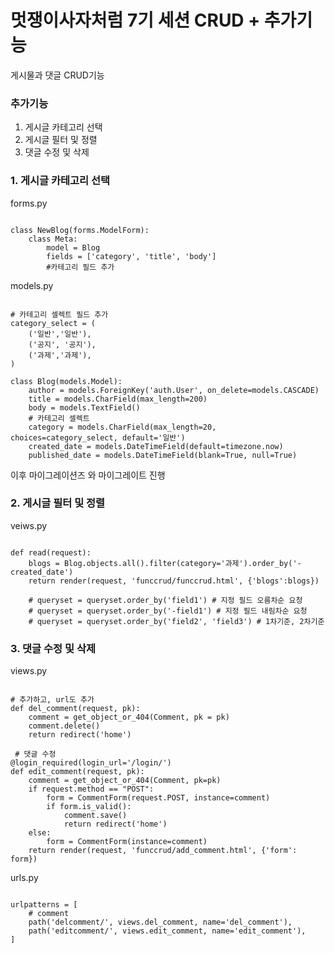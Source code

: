 # 멋쟁이사자처럼 7기 세션 CRUD + 추가기능

게시물과 댓글 CRUD기능

### 추가기능
1. 게시글 카테고리 선택
2. 게시글 필터 및 정렬
3. 댓글 수정 및 삭제


### 1. 게시글 카테고리 선택

forms.py
<pre><code>
class NewBlog(forms.ModelForm):
    class Meta:
        model = Blog
        fields = ['category', 'title', 'body']
        #카테고리 필드 추가
</code></pre>

models.py
<pre><code>
# 카테고리 셀렉트 필드 추가
category_select = (
    ('일반','일반'),
    ('공지', '공지'),
    ('과제','과제'),
)

class Blog(models.Model):
    author = models.ForeignKey('auth.User', on_delete=models.CASCADE)
    title = models.CharField(max_length=200)
    body = models.TextField()
    # 카테고리 셀렉트
    category = models.CharField(max_length=20, choices=category_select, default='일반')
    created_date = models.DateTimeField(default=timezone.now)
    published_date = models.DateTimeField(blank=True, null=True)
</code></pre>

이후 마이그레이션즈 와 마이그레이트 진행


### 2. 게시글 필터 및 정렬

veiws.py
<pre><code>
def read(request):
    blogs = Blog.objects.all().filter(category='과제').order_by('-created_date')
    return render(request, 'funccrud/funccrud.html', {'blogs':blogs})

    # queryset = queryset.order_by('field1') # 지정 필드 오름차순 요청
    # queryset = queryset.order_by('-field1') # 지정 필드 내림차순 요청
    # queryset = queryset.order_by('field2', 'field3') # 1차기준, 2차기준
</code></pre>

### 3. 댓글 수정 및 삭제

views.py
<pre><code>
# 추가하고, url도 추가
def del_comment(request, pk):
    comment = get_object_or_404(Comment, pk = pk)
    comment.delete()
    return redirect('home')

 # 댓글 수정   
@login_required(login_url='/login/')
def edit_comment(request, pk):
    comment = get_object_or_404(Comment, pk=pk)
    if request.method == "POST":
        form = CommentForm(request.POST, instance=comment)
        if form.is_valid():
            comment.save()
            return redirect('home')
    else:
        form = CommentForm(instance=comment)
    return render(request, 'funccrud/add_comment.html', {'form': form})
</code></pre>

urls.py
<pre><code>
urlpatterns = [
    # comment
    path('delcomment/<int:pk>', views.del_comment, name='del_comment'),
    path('editcomment/<int:pk>', views.edit_comment, name='edit_comment'),
]
</code></pre>




